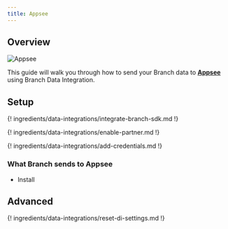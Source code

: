 ```yaml
---
title: Appsee
---
```

## Overview

![Appsee](https://cdn.branch.io/branch-assets/ad-partner-manager/386574786681131050/appsee-1545601680820.png)

This guide will walk you through how to send your Branch data to **[Appsee](https://www.appsee.com/)** using Branch Data Integration.



## Setup

{! ingredients/data-integrations/integrate-branch-sdk.md !}

{! ingredients/data-integrations/enable-partner.md !}

{! ingredients/data-integrations/add-credentials.md !}

### What Branch sends to Appsee

* Install

## Advanced

{! ingredients/data-integrations/reset-di-settings.md !}
